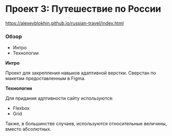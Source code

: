 # Проект 3: Путешествие по России

https://alexeyblokhin.github.io/russian-travel/index.html

### Обзор
* Интро
* Технологии

**Интро**

Проект для закрепления навыков адаптивной верстки. Сверстан по макетам предоставленным в Figma.

**Технологии**

Для придания адптивности сайту используются: 

* Flexbox
* Grid

Также, в большинстве случаев, используются относительные величины, вместо абсолютных.


